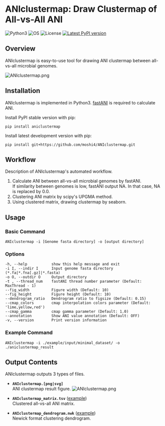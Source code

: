 # ANIclustermap: Draw Clustermap of All-vs-All ANI

![Python3](https://img.shields.io/badge/Language-Python3-steelblue)
![OS](https://img.shields.io/badge/OS-Mac_|_Linux-steelblue)
![License](https://img.shields.io/badge/License-MIT-steelblue)
[![Latest PyPI version](https://img.shields.io/pypi/v/aniclustermap.svg)](https://pypi.python.org/pypi/aniclustermap)

## Overview

ANIclustermap is easy-to-use tool for drawing ANI clustermap between all-vs-all microbial genomes.

![ANIclustermap.png](https://raw.githubusercontent.com/moshi4/ANIclustermap/main/images/minimal_dataset/ANIclustermap_annotation.png)  

## Installation

ANIclustermap is implemented in Python3. [fastANI](https://github.com/ParBLiSS/FastANI) is required to calculate ANI.

Install PyPI stable version with pip:

    pip install aniclustermap

Install latest development version with pip:

    pip install git+https://github.com/moshi4/ANIclustermap.git

## Workflow

Description of ANIclustermap's automated workflow.

1. Calculate ANI between all-vs-all microbial genomes by fastANI.  
   If similarity between genomes is low, fastANI output NA. In that case, NA is replaced by 0.0.
2. Clustering ANI matrix by scipy's UPGMA method.  
3. Using clustered matrix, drawing clustermap by seaborn.  

## Usage

### Basic Command

    ANIclustermap -i [Genome fasta directory] -o [output directory]

### Options

    -h, --help           show this help message and exit
    -i I, --indir I      Input genome fasta directory (*.fa|*.fna[.gz]|*.fasta)
    -o O, --outdir O     Output directory
    -t , --thread_num    fastANI thread number parameter (Default: MaxThread - 1)
    --fig_width          Figure width (Default: 10)
    --fig_height         Figure height (Default: 10)
    --dendrogram_ratio   Dendrogram ratio to figsize (Default: 0.15)
    --cmap_colors        cmap interpolation colors parameter (Default: 'lime,yellow,red')
    --cmap_gamma         cmap gamma parameter (Default: 1.0)
    --annotation         Show ANI value annotation (Default: OFF)
    -v, --version        Print version information

### Example Command

    ANIclustermap -i ./example/input/minimal_dataset/ -o ./aniclustermap_result

## Output Contents

ANIclustermap outputs 3 types of files.

- **`ANIclustermap.[png|svg]`**  
  ANI clustermap result figure.
  ![ANIclustermap.png](https://raw.githubusercontent.com/moshi4/ANIclustermap/main/images/minimal_dataset/ANIclustermap.png)  

- **`ANIclustermap_matrix.tsv`** ([example](https://github.com/moshi4/ANIclustermap/blob/main/example/output/minimal_dataset/ANIclustermap_matrix.tsv))  
  Clustered all-vs-all ANI matrix.

- **`ANIclustermap_dendrogram.nwk`** ([example](https://github.com/moshi4/ANIclustermap/blob/main/example/output/minimal_dataset/ANIclustermap_dendrogram.nwk))  
  Newick format clustering dendrogram.
